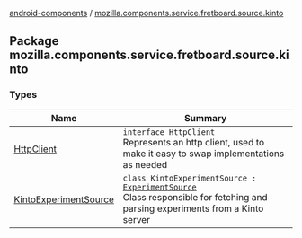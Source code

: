 [android-components](../index.md) / [mozilla.components.service.fretboard.source.kinto](./index.md)

## Package mozilla.components.service.fretboard.source.kinto

### Types

| Name | Summary |
|---|---|
| [HttpClient](-http-client/index.md) | `interface HttpClient`<br>Represents an http client, used to make it easy to swap implementations as needed |
| [KintoExperimentSource](-kinto-experiment-source/index.md) | `class KintoExperimentSource : `[`ExperimentSource`](../mozilla.components.service.fretboard/-experiment-source/index.md)<br>Class responsible for fetching and parsing experiments from a Kinto server |
